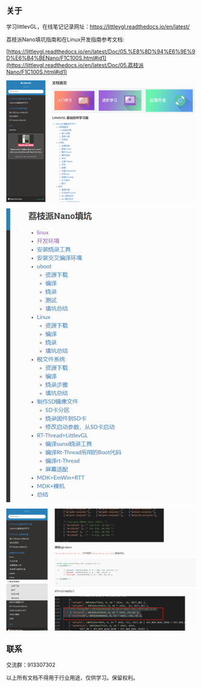 ## 关于

学习littlevGL，在线笔记记录网址：https://littlevgl.readthedocs.io/en/latest/

荔枝派Nano填坑指南和在Linux开发指南参考文档:

[https://littlevgl.readthedocs.io/en/latest/Doc/05.%E8%8D%94%E6%9E%9D%E6%B4%BENano/F1C100S.html#id1](https://littlevgl.readthedocs.io/en/latest/Doc/05.荔枝派Nano/F1C100S.html#id1)



![](media/image-20200720195702514.png)

![](media/image-20200720203022740.png)

![](media/image-20200720203107161.png)

## 联系

交流群：913307302

以上所有文档不得用于行业用途，仅供学习。保留权利。